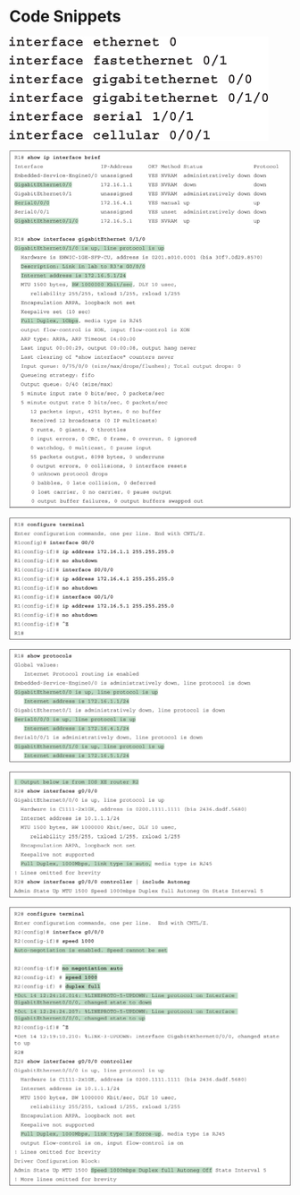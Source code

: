# Code Snippets

[![Images](images/vol1_f0415-01.jpg)](vol1_ch16.xhtml#f0415-01a)

[![Images](images/vol1_f0416-01.jpg)](vol1_ch16.xhtml#f0416-01a)

[![Images](images/vol1_f0419-01.jpg)](vol1_ch16.xhtml#f0419-01a)

[![Images](images/vol1_f0419-02.jpg)](vol1_ch16.xhtml#f0419-02a)

[![Images](images/vol1_f0421-01.jpg)](vol1_ch16.xhtml#f0421-01a)

[![Images](images/vol1_f0422-01.jpg)](vol1_ch16.xhtml#f0422-01a)